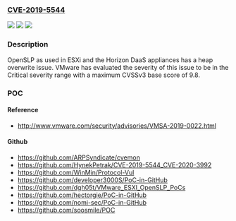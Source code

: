 ### [CVE-2019-5544](https://cve.mitre.org/cgi-bin/cvename.cgi?name=CVE-2019-5544)
![](https://img.shields.io/static/v1?label=Product&message=ESXi%20and%20Horizon%20DaaS&color=blue)
![](https://img.shields.io/static/v1?label=Version&message=n%2Fa&color=blue)
![](https://img.shields.io/static/v1?label=Vulnerability&message=Heap%20Overwrite&color=brighgreen)

### Description

OpenSLP as used in ESXi and the Horizon DaaS appliances has a heap overwrite issue. VMware has evaluated the severity of this issue to be in the Critical severity range with a maximum CVSSv3 base score of 9.8.

### POC

#### Reference
- http://www.vmware.com/security/advisories/VMSA-2019-0022.html

#### Github
- https://github.com/ARPSyndicate/cvemon
- https://github.com/HynekPetrak/CVE-2019-5544_CVE-2020-3992
- https://github.com/WinMin/Protocol-Vul
- https://github.com/developer3000S/PoC-in-GitHub
- https://github.com/dgh05t/VMware_ESXI_OpenSLP_PoCs
- https://github.com/hectorgie/PoC-in-GitHub
- https://github.com/nomi-sec/PoC-in-GitHub
- https://github.com/soosmile/POC

